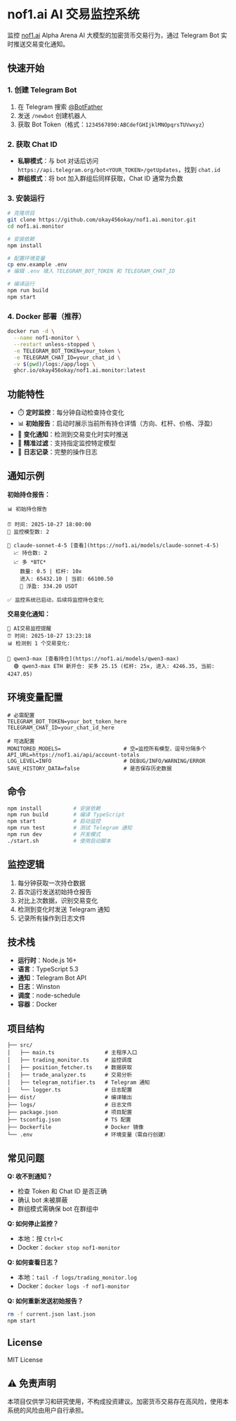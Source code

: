 # nof1.ai AI 交易监控系统

监控 [nof1.ai](https://nof1.ai/) Alpha Arena AI 大模型的加密货币交易行为，通过 Telegram Bot 实时推送交易变化通知。

## 快速开始

### 1. 创建 Telegram Bot

1. 在 Telegram 搜索 [@BotFather](https://t.me/BotFather)
2. 发送 `/newbot` 创建机器人
3. 获取 Bot Token（格式：`1234567890:ABCdefGHIjklMNOpqrsTUVwxyz`）

### 2. 获取 Chat ID

- **私聊模式**：与 bot 对话后访问 `https://api.telegram.org/bot<YOUR_TOKEN>/getUpdates`，找到 `chat.id`
- **群组模式**：将 bot 加入群组后同样获取，Chat ID 通常为负数

### 3. 安装运行

```bash
# 克隆项目
git clone https://github.com/okay456okay/nof1.ai.monitor.git
cd nof1.ai.monitor

# 安装依赖
npm install

# 配置环境变量
cp env.example .env
# 编辑 .env 填入 TELEGRAM_BOT_TOKEN 和 TELEGRAM_CHAT_ID

# 编译运行
npm run build
npm start
```

### 4. Docker 部署（推荐）

```bash
docker run -d \
  --name nof1-monitor \
  --restart unless-stopped \
  -e TELEGRAM_BOT_TOKEN=your_token \
  -e TELEGRAM_CHAT_ID=your_chat_id \
  -v $(pwd)/logs:/app/logs \
  ghcr.io/okay456okay/nof1.ai.monitor:latest
```

## 功能特性

- ⏱️  **定时监控**：每分钟自动检查持仓变化
- 📊 **初始报告**：启动时展示当前所有持仓详情（方向、杠杆、价格、浮盈）
- 🔔 **变化通知**：检测到交易变化时实时推送
- 🎯 **精准过滤**：支持指定监控特定模型
- 📝 **日志记录**：完整的操作日志

## 通知示例

**初始持仓报告：**
```
📊 初始持仓报告

⏰ 时间: 2025-10-27 18:00:00
🤖 监控模型数: 2

🤖 claude-sonnet-4-5 [查看](https://nof1.ai/models/claude-sonnet-4-5)
  📈 持仓数: 2
  📈 多 *BTC*
    数量: 0.5 | 杠杆: 10x
    进入: 65432.10 | 当前: 66100.50
    💚 浮盈: 334.20 USDT

✅ 监控系统已启动，后续将监控持仓变化
```

**交易变化通知：**
```
🚨 AI交易监控提醒
⏰ 时间: 2025-10-27 13:23:18
📊 检测到 1 个交易变化:

🤖 qwen3-max [查看持仓](https://nof1.ai/models/qwen3-max)
  🟢 qwen3-max ETH 新开仓: 买多 25.15 (杠杆: 25x, 进入: 4246.35, 当前: 4247.05)
```

## 环境变量配置

```env
# 必需配置
TELEGRAM_BOT_TOKEN=your_bot_token_here
TELEGRAM_CHAT_ID=your_chat_id_here

# 可选配置
MONITORED_MODELS=                    # 空=监控所有模型，逗号分隔多个
API_URL=https://nof1.ai/api/account-totals
LOG_LEVEL=INFO                       # DEBUG/INFO/WARNING/ERROR
SAVE_HISTORY_DATA=false              # 是否保存历史数据
```

## 命令

```bash
npm install          # 安装依赖
npm run build        # 编译 TypeScript
npm start            # 启动监控
npm run test         # 测试 Telegram 通知
npm run dev          # 开发模式
./start.sh           # 使用启动脚本
```

## 监控逻辑

1. 每分钟获取一次持仓数据
2. 首次运行发送初始持仓报告
3. 对比上次数据，识别交易变化
4. 检测到变化时发送 Telegram 通知
5. 记录所有操作到日志文件

## 技术栈

- **运行时**：Node.js 16+
- **语言**：TypeScript 5.3
- **通知**：Telegram Bot API
- **日志**：Winston
- **调度**：node-schedule
- **容器**：Docker

## 项目结构

```
├── src/
│   ├── main.ts                # 主程序入口
│   ├── trading_monitor.ts     # 监控调度
│   ├── position_fetcher.ts    # 数据获取
│   ├── trade_analyzer.ts      # 交易分析
│   ├── telegram_notifier.ts   # Telegram 通知
│   └── logger.ts              # 日志配置
├── dist/                      # 编译输出
├── logs/                      # 日志文件
├── package.json               # 项目配置
├── tsconfig.json              # TS 配置
├── Dockerfile                 # Docker 镜像
└── .env                       # 环境变量（需自行创建）
```

## 常见问题

**Q: 收不到通知？**
- 检查 Token 和 Chat ID 是否正确
- 确认 bot 未被屏蔽
- 群组模式需确保 bot 在群组中

**Q: 如何停止监控？**
- 本地：按 `Ctrl+C`
- Docker：`docker stop nof1-monitor`

**Q: 如何查看日志？**
- 本地：`tail -f logs/trading_monitor.log`
- Docker：`docker logs -f nof1-monitor`

**Q: 如何重新发送初始报告？**
```bash
rm -f current.json last.json
npm start
```

## License

MIT License

## ⚠️ 免责声明

本项目仅供学习和研究使用，不构成投资建议。加密货币交易存在高风险，使用本系统的风险由用户自行承担。

